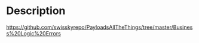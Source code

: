 # Description

https://github.com/swisskyrepo/PayloadsAllTheThings/tree/master/Business%20Logic%20Errors